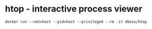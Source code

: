 # htop - interactive process viewer

```
docker run --net=host --pid=host --privileged --rm -it dboxx/htop
```
